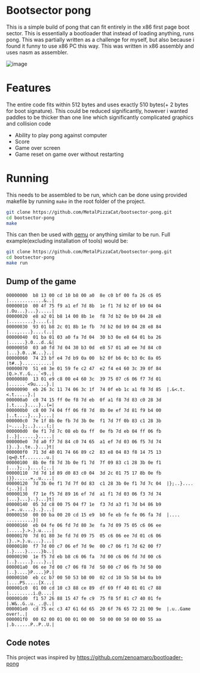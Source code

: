 # Bootsector pong
This is a simple build of pong that can fit entirely in the x86 first page boot sector. 
This is essentially a bootloader that instead of loading anything, runs pong. This was partially written as a challenge for myself, but also because i found it funny to use x86 PC this way.
This was written in x86 assembly and uses nasm as assembler. 

![image](https://github.com/user-attachments/assets/bec93c0b-6c16-4671-bee0-218e6ae11d3a)

# Features

The entire code fits within 512 bytes and uses exactly 510 bytes(+ 2 bytes for boot signature). This could be reduced significantly, however i wanted paddles to be thicker than one line which significantly complicated graphics and collision code
* Ability to play pong against computer
* Score
* Game over screen
* Game reset on game over without restarting


# Running 
This needs to be assembled to be run, which can be done using provided makefile by running `make` in the root folder of the project.
```sh
git clone https://github.com/MetalPizzaCat/bootsector-pong.git
cd bootsector-pong
make
```
This can then be used with [qemu](https://www.qemu.org/) or anything similar to be run. 
Full example(excluding installation of tools) would be:
```sh
git clone https://github.com/MetalPizzaCat/bootsector-pong.git
cd bootsector-pong
make run
```

## Dump of the game
```
00000000  b8 13 00 cd 10 b8 00 a0  8e c0 bf 00 fa 26 c6 05  |.............&..|
00000010  00 4f 75 f9 a1 ef 7d 8b  1e f1 7d b2 0f b9 04 04  |.Ou...}...}.....|
00000020  e8 a2 01 b8 14 00 8b 1e  f8 7d b2 0e b9 04 28 e8  |.........}....(.|
00000030  93 01 b8 2c 01 8b 1e fb  7d b2 0d b9 04 28 e8 84  |...,....}....(..|
00000040  01 ba 01 03 a0 fa 7d 04  30 b3 0e e8 64 01 ba 26  |......}.0...d..&|
00000050  03 a0 fd 7d 04 30 b3 0d  e8 57 01 a0 ee 7d 84 c0  |...}.0...W...}..|
00000060  74 23 bf e4 7d b9 0a 00  b2 0f b6 0c b3 0c 8a 05  |t#..}...........|
00000070  51 e8 3e 01 59 fe c2 47  e2 f4 e4 60 3c 39 0f 84  |Q.>.Y..G...`<9..|
00000080  13 01 e9 c8 00 e4 60 3c  39 75 07 c6 06 f7 7d 01  |......`<9u....}.|
00000090  eb 26 3c 11 74 06 3c 1f  74 0f eb 1c a1 f8 7d 85  |.&<.t.<.t.....}.|
000000a0  c0 74 15 ff 0e f8 7d eb  0f a1 f8 7d 83 c0 28 3d  |.t....}....}..(=|
000000b0  c8 00 74 04 ff 06 f8 7d  8b 0e ef 7d 81 f9 b4 00  |..t....}...}....|
000000c0  7e 1f 8b 0e fb 7d 3b 0e  f1 7d 7f 0b 83 c1 28 3b  |~....};..}....(;|
000000d0  0e f1 7d 7c 08 eb 0a ff  0e fb 7d eb 04 ff 06 fb  |..}|......}.....|
000000e0  7d a0 f7 7d 84 c0 74 65  a1 ef 7d 03 06 f5 7d 74  |}..}..te..}...}t|
000000f0  71 3d 40 01 74 66 89 c2  83 e8 04 83 f8 14 75 13  |q=@.tf........u.|
00000100  8b 0e f8 7d 3b 0e f1 7d  7f 09 83 c1 28 3b 0e f1  |...};..}....(;..|
00000110  7d 7d 1d 89 d0 83 c0 04  3d 2c 01 75 17 8b 0e fb  |}}......=,.u....|
00000120  7d 3b 0e f1 7d 7f 0d 83  c1 28 3b 0e f1 7d 7c 04  |};..}....(;..}|.|
00000130  f7 1e f5 7d 89 16 ef 7d  a1 f1 7d 03 06 f3 7d 74  |...}...}..}...}t|
00000140  05 3d c8 00 75 04 f7 1e  f3 7d a3 f1 7d b4 86 b9  |.=..u....}..}...|
00000150  00 00 ba 00 20 cd 15 e9  b0 fe eb fe fe 06 fa 7d  |.... ..........}|
00000160  eb 04 fe 06 fd 7d 80 3e  fa 7d 09 75 05 c6 06 ee  |.....}.>.}.u....|
00000170  7d 01 80 3e fd 7d 09 75  05 c6 06 ee 7d 01 c6 06  |}..>.}.u....}...|
00000180  f7 7d 00 c7 06 ef 7d 9e  00 c7 06 f1 7d 62 00 f7  |.}....}.....}b..|
00000190  1e f5 7d eb b8 c6 06 fa  7d 00 c6 06 fd 7d 00 c6  |..}.....}....}..|
000001a0  06 ee 7d 00 c7 06 f8 7d  50 00 c7 06 fb 7d 50 00  |..}....}P....}P.|
000001b0  eb cc b7 00 50 53 b8 00  02 cd 10 5b 58 b4 0a b9  |....PS.....[X...|
000001c0  01 00 cd 10 c3 88 ce 89  df 69 ff 40 01 01 c7 88  |.........i.@....|
000001d0  f1 57 26 88 15 47 fe c9  75 f8 5f 81 c7 40 01 fe  |.W&..G..u._..@..|
000001e0  cd 75 ec c3 47 61 6d 65  20 6f 76 65 72 21 00 9e  |.u..Game over!..|
000001f0  00 62 00 01 00 01 00 00  50 00 00 50 00 00 55 aa  |.b......P..P..U.|
```

## Code notes
This project was inspired by https://github.com/zenoamaro/bootloader-pong

